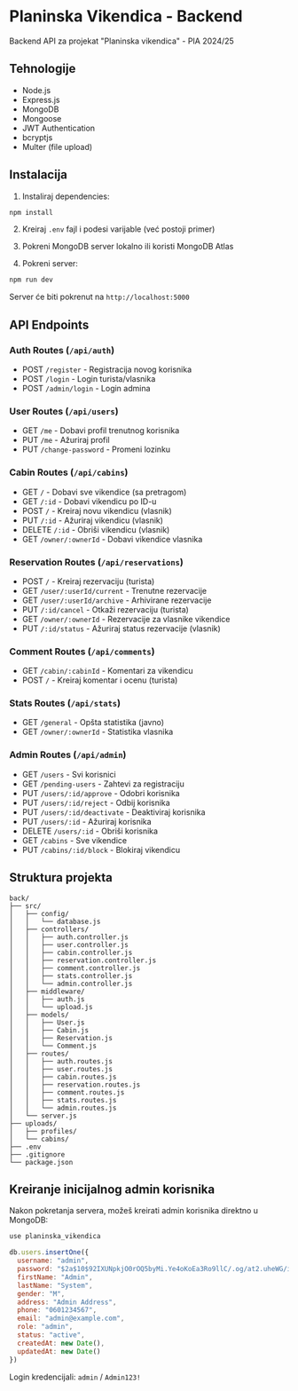 # Planinska Vikendica - Backend

Backend API za projekat "Planinska vikendica" - PIA 2024/25

## Tehnologije
- Node.js
- Express.js
- MongoDB
- Mongoose
- JWT Authentication
- bcryptjs
- Multer (file upload)

## Instalacija

1. Instaliraj dependencies:
```bash
npm install
```

2. Kreiraj `.env` fajl i podesi varijable (već postoji primer)

3. Pokreni MongoDB server lokalno ili koristi MongoDB Atlas

4. Pokreni server:
```bash
npm run dev
```

Server će biti pokrenut na `http://localhost:5000`

## API Endpoints

### Auth Routes (`/api/auth`)
- POST `/register` - Registracija novog korisnika
- POST `/login` - Login turista/vlasnika
- POST `/admin/login` - Login admina

### User Routes (`/api/users`)
- GET `/me` - Dobavi profil trenutnog korisnika
- PUT `/me` - Ažuriraj profil
- PUT `/change-password` - Promeni lozinku

### Cabin Routes (`/api/cabins`)
- GET `/` - Dobavi sve vikendice (sa pretragom)
- GET `/:id` - Dobavi vikendicu po ID-u
- POST `/` - Kreiraj novu vikendicu (vlasnik)
- PUT `/:id` - Ažuriraj vikendicu (vlasnik)
- DELETE `/:id` - Obriši vikendicu (vlasnik)
- GET `/owner/:ownerId` - Dobavi vikendice vlasnika

### Reservation Routes (`/api/reservations`)
- POST `/` - Kreiraj rezervaciju (turista)
- GET `/user/:userId/current` - Trenutne rezervacije
- GET `/user/:userId/archive` - Arhivirane rezervacije
- PUT `/:id/cancel` - Otkaži rezervaciju (turista)
- GET `/owner/:ownerId` - Rezervacije za vlasnike vikendice
- PUT `/:id/status` - Ažuriraj status rezervacije (vlasnik)

### Comment Routes (`/api/comments`)
- GET `/cabin/:cabinId` - Komentari za vikendicu
- POST `/` - Kreiraj komentar i ocenu (turista)

### Stats Routes (`/api/stats`)
- GET `/general` - Opšta statistika (javno)
- GET `/owner/:ownerId` - Statistika vlasnika

### Admin Routes (`/api/admin`)
- GET `/users` - Svi korisnici
- GET `/pending-users` - Zahtevi za registraciju
- PUT `/users/:id/approve` - Odobri korisnika
- PUT `/users/:id/reject` - Odbij korisnika
- PUT `/users/:id/deactivate` - Deaktiviraj korisnika
- PUT `/users/:id` - Ažuriraj korisnika
- DELETE `/users/:id` - Obriši korisnika
- GET `/cabins` - Sve vikendice
- PUT `/cabins/:id/block` - Blokiraj vikendicu

## Struktura projekta
```
back/
├── src/
│   ├── config/
│   │   └── database.js
│   ├── controllers/
│   │   ├── auth.controller.js
│   │   ├── user.controller.js
│   │   ├── cabin.controller.js
│   │   ├── reservation.controller.js
│   │   ├── comment.controller.js
│   │   ├── stats.controller.js
│   │   └── admin.controller.js
│   ├── middleware/
│   │   ├── auth.js
│   │   └── upload.js
│   ├── models/
│   │   ├── User.js
│   │   ├── Cabin.js
│   │   ├── Reservation.js
│   │   └── Comment.js
│   ├── routes/
│   │   ├── auth.routes.js
│   │   ├── user.routes.js
│   │   ├── cabin.routes.js
│   │   ├── reservation.routes.js
│   │   ├── comment.routes.js
│   │   ├── stats.routes.js
│   │   └── admin.routes.js
│   └── server.js
├── uploads/
│   ├── profiles/
│   └── cabins/
├── .env
├── .gitignore
└── package.json
```

## Kreiranje inicijalnog admin korisnika

Nakon pokretanja servera, možeš kreirati admin korisnika direktno u MongoDB:

```javascript
use planinska_vikendica

db.users.insertOne({
  username: "admin",
  password: "$2a$10$92IXUNpkjO0rOQ5byMi.Ye4oKoEa3Ro9llC/.og/at2.uheWG/igi", // lozinka: Admin123!
  firstName: "Admin",
  lastName: "System",
  gender: "M",
  address: "Admin Address",
  phone: "0601234567",
  email: "admin@example.com",
  role: "admin",
  status: "active",
  createdAt: new Date(),
  updatedAt: new Date()
})
```

Login kredencijali: `admin` / `Admin123!`
